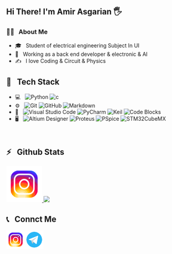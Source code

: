 <h2>Hi There! I'm Amir Asgarian 🖐</h2>

<h3>👨‍💻 &nbsp; About Me</h3>

- 🎓 &nbsp; Student of electrical engineering Subject In UI
- 💼 &nbsp; Working as a back end developer & electronic & AI
- ✍️ &nbsp; I love Coding & Circuit & Physics

<h2>🔧 &nbsp; Tech Stack</h2>

- 💻 &nbsp;
    ![Python](https://img.shields.io/badge/-Python-333333?style=flat&logo=python) ![c](https://img.shields.io/badge/-C-333333?style=flat&logo=c)
- ⚙️ &nbsp;
  ![Git](https://img.shields.io/badge/-Git-333333?style=flat&logo=git)
  ![GitHub](https://img.shields.io/badge/-GitHub-333333?style=flat&logo=github)
  ![Markdown](https://img.shields.io/badge/-Markdown-333333?style=flat&logo=markdown)
- 🔧 &nbsp;
  ![Visual Studio Code](https://img.shields.io/badge/-Visual%20Studio%20Code-333333?style=flat&logo=visual-studio-code&logoColor=007ACC)
  ![PyCharm](https://img.shields.io/badge/-PyCharm-333333?style=flat&logo=pycharm)
  ![Keil](https://img.shields.io/badge/-Keil-333333?style=flat)
  ![Code Blocks](https://img.shields.io/badge/-Code_Blocks-333333?style=flat&logo=codeblocks)
- 🖥 &nbsp;
  ![Altium Designer](https://img.shields.io/badge/-Altium_Designer-333333?style=flat&logo=altium_designer)
  ![Proteus](https://img.shields.io/badge/-Proteus-333333?style=flat)
  ![PSpice](https://img.shields.io/badge/-PSpice-333333?style=flat)
  ![STM32CubeMX](https://img.shields.io/badge/-STM32CubeMX-333333?style=flat&logo=MX)

  
<br />

<h2>⚡️ &nbsp; Github Stats</h2>

<a href="https://github.com/Famir-elec">
  <img src="https://github.com/Famir-elec/Famir-elec/blob/main/icons8-instagram-logo-96.png?raw=true" />
  <img src="https://github-readme-stats.vercel.app/api/top-langs/?username=Famir-elec" />
</a>

<h2>📞 &nbsp; Connct Me </h2>

<a href="https://instagram.com/famir_eng"><img width="50px" height="50px" align="left" src="https://github.com/Famir-elec/Famir-elec/blob/main/icons8-instagram-logo-96.png?raw=true" /></a>
<a href="https://t.me/aminkhoy78"><img width="50px" height="50px"  align="left" src="https://github.com/Famir-elec/Famir-elec/blob/main/icons8-telegram-96.png?raw=true" /></a>

<br />


